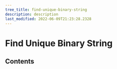 ```yaml
---
tree_title: find-unique-binary-string
description: description
last_modified: 2022-06-09T21:23:28.2328
---
```


# Find Unique Binary String

## Contents
